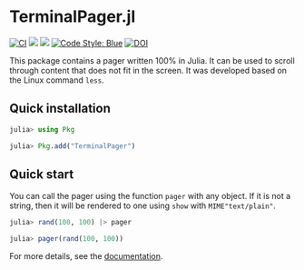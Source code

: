 # TerminalPager.jl

[![CI](https://github.com/ronisbr/TerminalPager.jl/actions/workflows/ci.yml/badge.svg)](https://github.com/ronisbr/TerminalPager.jl/actions/workflows/ci.yml)
[![](https://img.shields.io/badge/docs-stable-blue.svg)][docs-stable-url]
[![](https://img.shields.io/badge/docs-dev-blue.svg)][docs-dev-url]
[![Code Style: Blue](https://img.shields.io/badge/code%20style-blue-4495d1.svg)](https://github.com/invenia/BlueStyle)
[![DOI](https://zenodo.org/badge/359231614.svg)](https://zenodo.org/badge/latestdoi/359231614)

This package contains a pager written 100% in Julia. It can be used to scroll through
content that does not fit in the screen. It was developed based on the Linux command `less`.

## Quick installation

```julia
julia> using Pkg

julia> Pkg.add("TerminalPager")
```

## Quick start

You can call the pager using the function `pager` with any object. If it is not a string,
then it will be rendered to one using `show` with `MIME"text/plain"`.

```julia
julia> rand(100, 100) |> pager

julia> pager(rand(100, 100))
```

For more details, see the [documentation][docs-dev-url].

[docs-dev-url]: https://ronisbr.github.io/TerminalPager.jl/dev
[docs-stable-url]: https://ronisbr.github.io/TerminalPager.jl/stable
